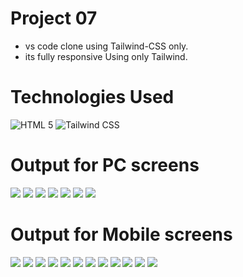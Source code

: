 # Project 07
- vs code clone using Tailwind-CSS only.
- its fully responsive Using only Tailwind.



# Technologies Used
![HTML 5](https://img.shields.io/badge/HTML5-E34F26?style=for-the-badge&logo=html5&logoColor=white)
![Tailwind CSS](https://img.shields.io/badge/Tailwind_CSS-38B2AC?style=for-the-badge&logo=tailwind-css&logoColor=white)

# Output for PC screens
<img src="./output-images/Pc Screen Output/output-1.png" />
<img src="./output-images/Pc Screen Output/output-2.png" />
<img src="./output-images/Pc Screen Output/output-3.png" />
<img src="./output-images/Pc Screen Output/output-4.png" />
<img src="./output-images/Pc Screen Output/output-5.png" />
<img src="./output-images/Pc Screen Output/output-6.png" />
<img src="./output-images/Pc Screen Output/output-7.png" />

# Output for Mobile screens
<img src="./output-images/Mobile Screen Output/output 01.jpg" />


<img src="./output-images/Mobile Screen Output/output 02.jpg" />


<img src="./output-images/Mobile Screen Output/output 03.jpg" />


<img src="./output-images/Mobile Screen Output/output 04.jpg" />


<img src="./output-images/Mobile Screen Output/output 05.jpg" />


<img src="./output-images/Mobile Screen Output/output 06.jpg" />


<img src="./output-images/Mobile Screen Output/output 07.PNG" />


<img src="./output-images/Mobile Screen Output/output 08.jpg" />


<img src="./output-images/Mobile Screen Output/output 09.jpg" />


<img src="./output-images/Mobile Screen Output/IMG-9256.jpg" />


<img src="./output-images/Mobile Screen Output/IMG-9257.jpg" />


<img src="./output-images/Mobile Screen Output/IMG-9258.jpg.jpg" />

